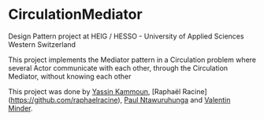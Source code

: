 # CirculationMediator
Design Pattern project at HEIG / HESSO - University of Applied Sciences Western Switzerland

This project implements the Mediator pattern in a Circulation problem where several Actor communicate with each other, through the Circulation Mediator, without knowing each other

This project was done by [Yassin Kammoun](https://github.com/yibnl), [Raphaël Racine] (https://github.com/raphaelracine), [Paul Ntawuruhunga](https://github.com/paulnta) and [Valentin Minder](https://github.com/ValentinMinder).
